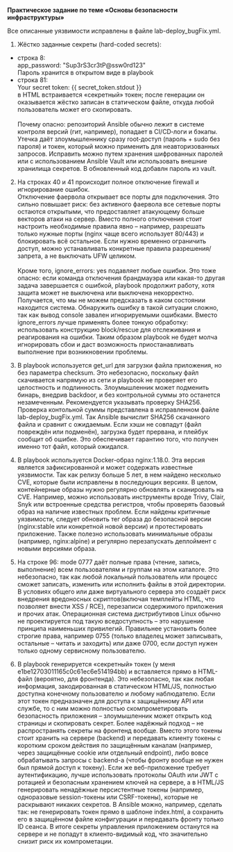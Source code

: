 **Практическое задание по теме «Основы безопасности инфраструктуры»**

Все описанные уязвимости исправлены в файле lab-deploy_bugFix.yml.

1) Жёстко заданные секреты (hard-coded secrets):
- строка 8:  
app_password: "Sup3rS3cr3tP@ssw0rd123" <br>
Пароль хранится в открытом виде в playbook
- строка 81: <br>
Your secret token: {{ secret_token.stdout }} <br>
в HTML встраивается «секретный» токен; после генерации он оказывается жёстко записан в статическом файле, откуда любой пользователь может его скопировать. <br> <br>
Почему опасно: репозиторий Ansible обычно лежит в системе контроля версий (гит, например), попадает в CI/CD‑логи и бэкапы. Утечка даёт злоумышленнику сразу root‑доступ (пароль + sudo без пароля) и токен, который можно применить для неавторизованных запросов. Исправить можно путем хранения шифрованных паролей или с использованием Ansible Vault или использовать внешние хранилища секретов. В обновленный код добавлн пароль из vault. 


2) На строках 40 и 41 происходит полное отключение firewall и игнорирование ошибок. <br>
Отключение фаервола открывает все порты для подключения. Это сильно повышает риск: без активного фаервола все сетевые порты остаются открытыми, что предоставляет атакующему больше векторов атаки на сервер. Вместо полного отключения стоит настроить необходимые правила явно – например, разрешать только нужные порты (nginx чаще всего использует 80/443) и блокировать всё остальное. Если нужно временно ограничить доступ, можно устанавливать конкретные правила разрешения/запрета, а не выключать UFW целиком. <br> <br>
Кроме того, ignore_errors: yes подавляет любые ошибки. Это тоже опасно: если команда отключения брандмауэра или какая-то другая задача завершается с ошибкой, playbook продолжит работу, хотя защита может не выключена или выключена некорректно. Получается, что мы не можем предсказать в каком состоянии находится система. Обнаружить ошибку в такой ситуации сложно, так как вывод console завален игнорируемыми ошибками. Вместо ignore_errors лучше применять более тонкую обработку: использовать конструкцию block/rescue для отслеживания и реагирования на ошибки. Таким образом playbook не будет молча игнорировать сбои и даст возможность приостанавливать выполнение при возникновении проблемы.

3) В playbook используется get_url для загрузки файла приложения, но без параметра checksum. Это небезопасно, поскольку файл скачивается напрямую из сети и playbook не проверяет его целостность и подлинность. Злоумышленник может подменить бинарь, внедрив backdoor, и без контрольной суммы это останется незамеченным. Рекомендуется указывать проверку SHA256. Проверка контольной суммы представлена в исправленном файле lab-deploy_bugFix.yml. Так Ansible вычислит SHA256 скачанного файла и сравнит с ожидаемым. Если хэши не совпадут (файл повреждён или подменён), загрузка будет прервана, и плейбук сообщит об ошибке. Это обеспечивает гарантию того, что получен именно тот файл, который ожидался.

4) В playbook используется Docker-образ nginx:1.18.0. Эта версия является зафиксированной и может содержать известные уязвимости. Так как релизу больше 5 лет, в нем найдено несколько CVE, которые были исправлены в последующих версиях. В целом, контейнерные образы нужно регулярно обновлять и сканировать на CVE. Например, можно использовать инструменты вроде Trivy, Clair, Snyk или встроенные средства регистров, чтобы проверять базовый образ на наличие известных проблем. Если найдены критичные уязвимости, следует обновить тег образа до безопасной версии (nginx:stable или конкретной новой версии) и протестировать приложение. Также полезно использовать минимальные образы (например, nginx:alpine) и регулярно перезапускать деплоймент с новыми версиями образа.

5) На строке 96: mode 0777 даёт полные права (чтение, запись, выполнение) всем пользователям и группам на этом каталоге. Это небезопасно, так как любой локальный пользователь или процесс сможет записать, изменить или исполнить файлы в этой директории. В условиях общего или даже виртуального сервера это создаёт риск внедрения вредоносных скриптов(включая темплейты HTML, что позволяет внести XSS / RCE), перезаписи содержимого приложения и прочих атак. Операционная система дистрибутивов Linux обычно не проектируется под такую вседоступность – это нарушение принципа наименьших привилегий. Правильнее установить более строгие права, например 0755 (только владелец может записывать, остальные – читать и заходить) или даже 0700, если доступ нужен только одному сервисному пользователю.

6) В playbook генерируется «секретный» токен (у меня e1be12703011165c0c61ec6e514194bb) и вставляется прямо в HTML-файл (вероятно, для фронтенда). Это небезопасно, так как любая информация, закодированная в статическом HTML/JS, полностью доступна конечному пользователю и любому наблюдателю. Если этот токен предназначен для доступа к защищённому API или службе, то с ним можно полностью скомпрометировать безопасность приложения – злоумышленник может открыть код страницы и скопировать секрет. Более надёжный подход – не распространять секреты на фронтенд вообще. Вместо этого токены стоит хранить на сервере (backend) и передавать клиенту токены с коротким сроком действия по защищённым каналам (например, через защищённые cookie или отдельный endpoint), либо вовсе обрабатывать запросы с backend-а (чтобы фронту вообще не нужен был прямой доступ к токену). Если же веб-приложение требует аутентификацию, лучше использовать протоколы OAuth или JWT с ротацией и безопасным хранением ключей на сервере, а в HTML/JS генерировать ненадёжные персистентные токены (например, одноразовые session-токены или CSRF-токены), которые не раскрывают никаких секретов. В Ansible можно, например, сделать так: не генерировать токен прямо в шаблоне index.html, а сохранить его в защищённом файле конфигурации и передавать фронту только ID сеанса. В итоге секреты управления приложением останутся на сервере и не попадут в клиенто-видимый код, что значительно снизит риск их компрометации.